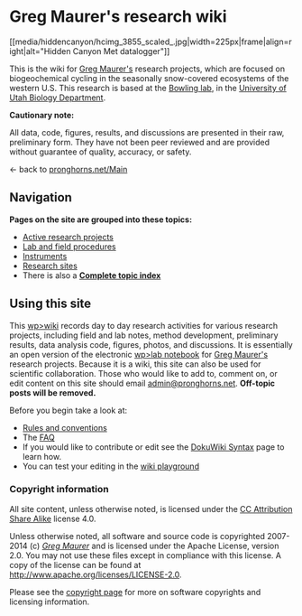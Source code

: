 # Greg Maurer's research wiki

[[media/hiddencanyon/hcimg_3855_scaled_.jpg|width=225px|frame|align=right|alt="Hidden Canyon Met datalogger"]]

This is the wiki for [Greg Maurer's](http://pronghorns.net/about.html)
research projects, which are focused on biogeochemical cycling in the
seasonally snow-covered ecosystems of the western U.S. This research is based
at the [Bowling lab](http://bioweb.biology.utah.edu/bowling/), in the 
[University of Utah Biology Department](http://www.biology.utah.edu).

**Cautionary note:**

All data, code, figures, results, and discussions are presented in their
raw, preliminary form. They have not been peer reviewed and are provided
without guarantee of quality, accuracy, or safety.

<- back to [pronghorns.net/Main](http://pronghorns.net/)

## Navigation

**Pages on the site are grouped into these topics:**

* [Active research projects](topicindex#Active_research_projects)
* [Lab and field procedures](topicindex#Procedures )
* [Instruments](topicindex#Instruments)
* [Research sites](topicindex#Research_sites)
* There is also a **[Complete topic index](topicindex)**

## Using this site

This [wp&gt;wiki](wp>wiki) records day to day research
activities for various research projects, including field and lab notes,
method development, preliminary results, data analysis code, figures,
photos, and discussions. It is essentially an open version of the
electronic [wp&gt;lab notebook](wp>lab_notebook) for [Greg
Maurer's](http://pronghorns.net/about.html) research
projects. Because it is a wiki, this site can also be used for
scientific collaboration. Those who would like to add to, comment on, or
edit content on this site should email <admin@pronghorns.net>.
**Off-topic posts will be removed.**

Before you begin take a look at:

* [Rules and conventions](wiki:standards)
* The [FAQ](faq)
* If you would like to contribute or edit see the [DokuWiki Syntax](wiki:syntax) page to learn how.
* You can test your editing in the [wiki playground](playground:playground)

### Copyright information

All site content, unless otherwise noted, is licensed under the [CC Attribution Share Alike](http://creativecommons.org/licenses/by-sa/4.0) license
4.0.

Unless otherwise noted, all software and source code is copyrighted
2007-2014 (c) *[Greg Maurer](greg@pronghorns.net)* and is
licensed under the Apache License, version 2.0. You may not use these
files except in compliance with this license. A copy of the license can
be found at <http://www.apache.org/licenses/LICENSE-2.0>.

Please see the [copyright page](wiki/copyright) for more on
software copyrights and licensing information.
